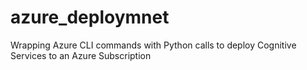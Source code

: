 # azure_deploymnet
Wrapping Azure CLI commands with Python calls to deploy Cognitive Services to an Azure Subscription
